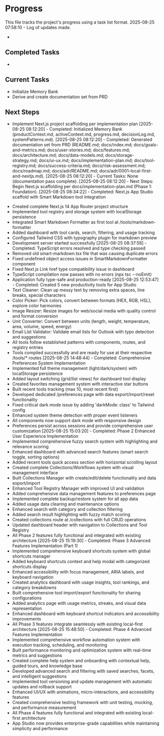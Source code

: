 # Progress

This file tracks the project's progress using a task list format.
2025-08-25 07:58:10 - Log of updates made.

*

## Completed Tasks

*

## Current Tasks

* Initialize Memory Bank
* Derive and create documentation set from PRD

## Next Steps

* Implement Next.js project scaffolding per implementation plan
[2025-08-25 08:12:20] - Completed: Initialized Memory Bank (productContext.md, activeContext.md, progress.md, decisionLog.md, systemPatterns.md).
[2025-08-25 08:12:20] - Completed: Generated documentation set from PRD (README.md; docs/index.md; docs/goals-and-metrics.md; docs/user-stories.md; docs/features.md; docs/architecture.md; docs/data-models.md; docs/storage-strategy.md; docs/ui-ux.md; docs/implementation-plan.md; docs/tool-registry.md; docs/success-criteria.md; docs/risk-assessment.md; docs/roadmap.md; docs/adr/README.md; docs/adr/0001-local-first-and-nextjs.md).
[2025-08-25 08:12:20] - Current Tasks: None (documentation pass complete).
[2025-08-25 08:12:20] - Next Steps: Begin Next.js scaffolding per docs/implementation-plan.md (Phase 1: Foundation).
[2025-08-25 08:34:22] - Completed: Next.js App Studio scaffold with Smart Markdown tool integration
- Created complete Next.js 14 App Router project structure
- Implemented tool registry and storage system with localStorage persistence
- Integrated Smart Markdown Formatter as first tool at /tools/markdown-formatter
- Added dashboard with tool cards, search, filtering, and usage tracking
- Configured Tailwind CSS with typography plugin for markdown preview
- Development server started successfully
[2025-08-25 08:37:58] - Completed: TypeScript errors resolved and type checking passed
- Removed old smart-markdown.tsx file that was causing duplicate errors
- Fixed undefined object access issues in SmartMarkdownFormatter component
- Fixed Next.js Link href type compatibility issue in dashboard
- TypeScript compilation now passes with no errors (npx tsc --noEmit)
- Application fully type-safe and production-ready
[2025-08-25 12:53:47] - Completed: Created 5 new productivity tools for App Studio
- Text Cleaner: Clean up messy text by removing extra spaces, line breaks, special characters
- Color Picker: Pick colors, convert between formats (HEX, RGB, HSL), explore color harmonies
- Image Resizer: Resize images for web/social media with quality control and format conversion
- Unit Converter: Convert between units (length, weight, temperature, area, volume, speed, energy)
- Email List Validator: Validate email lists for Outlook with typo detection and suggestions
- All tools follow established patterns with components, routes, and registry entries
- Tools compiled successfully and are ready for use at their respective /tools/* routes
[2025-08-25 14:48:44] - Completed: Comprehensive Preferences System Implementation
- Implemented full theme management (light/dark/system) with localStorage persistence
- Added layout switching (grid/list views) for dashboard tool display
- Created favorites management system with interactive star buttons
- Built recent tools tracking (max 10, most recent first)
- Developed dedicated /preferences page with data export/import/reset functionality
- Fixed critical dark mode issue by adding 'darkMode: class' to Tailwind config
- Enhanced system theme detection with proper event listeners
- All components now support dark mode with responsive design
- Preferences persist across sessions and provide comprehensive user customization
[2025-08-25 15:03:20] - Completed: Phase 2 Enhanced User Experience Implementation
- Implemented comprehensive fuzzy search system with highlighting and relevance scoring
- Enhanced dashboard with advanced search features (smart search toggle, sorting options)
- Added recent tools quick access section with horizontal scrolling layout
- Created complete Collections/Workflows system with visual management interface
- Built Collections Manager with create/edit/delete functionality and data export/import
- Enhanced Tool Registry Manager with improved UI and validation
- Added comprehensive data management features to preferences page
- Implemented complete backup/restore system for all app data
- Added usage data clearing and maintenance options
- Enhanced search with category and collection filtering
- Added search result highlighting with fuzzy match scoring
- Created collections route at /collections with full CRUD operations
- Updated dashboard header with navigation to Collections and Tool Registry
- All Phase 2 features fully functional and integrated with existing architecture
[2025-08-25 15:19:30] - Completed: Phase 3 Advanced Features Implementation (Part 1)
- Implemented comprehensive keyboard shortcuts system with global shortcuts manager
- Added keyboard shortcuts context and help modal with categorized shortcuts display
- Enhanced accessibility with focus management, ARIA labels, and keyboard navigation
- Created analytics dashboard with usage insights, tool rankings, and category breakdowns
- Built comprehensive tool import/export functionality for sharing configurations
- Added analytics page with usage metrics, streaks, and visual data representation
- Enhanced dashboard with keyboard shortcut indicators and accessibility improvements
- All Phase 3 features integrate seamlessly with existing local-first architecture
[2025-08-25 15:48:50] - Completed: Phase 4 Advanced Features Implementation
- Implemented comprehensive workflow automation system with execution tracking, scheduling, and monitoring
- Built performance monitoring and optimization system with real-time metrics and suggestions
- Created complete help system and onboarding with contextual help, guided tours, and knowledge base
- Developed advanced search and filtering with saved searches, facets, and intelligent suggestions
- Implemented tool versioning and update management with automatic updates and rollback support
- Enhanced UI/UX with animations, micro-interactions, and accessibility features
- Created comprehensive testing framework with unit testing, mocking, and performance measurement
- All Phase 4 features fully functional and integrated with existing local-first architecture
- App Studio now provides enterprise-grade capabilities while maintaining simplicity and performance
